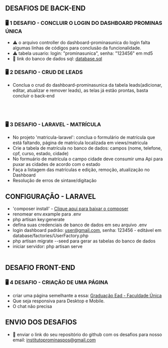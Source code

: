 

## DESAFIOS DE BACK-END

### :desktop_computer:  1 DESAFIO - CONCLUIR O LOGIN DO DASHBOARD PROMINAS ÚNICA

- :warning: o arquivo controller do dashboard-prominasunica do login falta algumas linhas de códigos para conclusão da funcionalidade.
- :warning: tabela usuario: login: "prominasunica", senha: "123456" em md5
- 🔗 link do banco de dados sql: <a target="_blank" href="https://github.com/Rafael-Abne/desafio2023/blob/master/login-dashboard-prominasunica/database.sql">database.sql</a>

### :desktop_computer:  2 DESAFIO - CRUD DE LEADS

- Conclua o crud do dashboard-prominasunica da tabela leads(adicionar, editar, atualizar e remover leads), as telas já estão prontas, basta concluir o back-end

<br><br>
### :desktop_computer:  3 DESAFIO - LARAVEL - MATRÍCULA

- No projeto 'matricula-laravel': conclua o formulário de matrícula que está faltando, página de matrícula localizada em views/matricula
- Crie a tabela de matrícula no banco de dados: campos (nome, telefone, cpf, curso, estado, cidade)
- No formuário de matrícula o campo cidade deve consumir uma Api para puxar as cidades de acordo com o estado
- Faça a listagem das matrículas e edição, remoção, atualização no Dashboard
- Resolução de erros de sintaxe/digitação
## CONFIGURAÇÃO - LARAVEL
- 'composer install' - <a target="_blank" href="https://getcomposer.org/download/">Clique aqui para baixar o composer</a>
- renomear env.example para .env
- php artisan key:generate
- defina suas credenciais de banco de dados em seu arquivo .env
- login dashboard padrão: user@gmail.com, senha: 123456 - editável em database/factories/UserFactory.php
- php artisan migrate --seed para gerar as tabelas do banco de dados
- iniciar servidor: php artisan serve
<br><br>
## DESAFIO FRONT-END

### :desktop_computer:  4 DESAFIO - CRIAÇÃO DE UMA PÁGINA
- criar uma página semelhante a essa: <a target="_blank" href="https://graduacaoead.faculdadeunica.com.br/graduacao-online-2-2/">Graduação Ead - Faculdade Única</a>
- Que seja responsiva para Desktop e Mobile.
- O chat não precisa

## ENVIO DOS DESAFIOS
- 🚀 enviar o link do seu repositório do github com os desafios para nosso email: institutoprominaspos@gmail.com